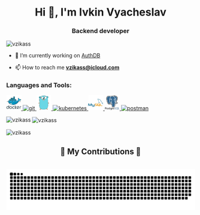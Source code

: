 <h1 align="center">Hi 👋, I'm Ivkin Vyacheslav</h1>
<h3 align="center">Backend developer</h3>

<p align="left"> <img src="https://komarev.com/ghpvc/?username=vzikass&label=Profile%20views&color=000000&style=plastic" alt="vzikass" /> </p>

- 🔭 I’m currently working on [AuthDB](https://github.com/vzikass/AuthDB)

- 📫 How to reach me **vzikass@icloud.com**

<p align="left">

<h3 align="left">Languages and Tools:</h3>
<p align="left"> <a href="https://www.docker.com/" target="_blank" rel="noreferrer"> <img src="https://raw.githubusercontent.com/devicons/devicon/master/icons/docker/docker-original-wordmark.svg" alt="docker" width="40" height="40"/> </a> <a href="https://git-scm.com/" target="_blank" rel="noreferrer"> <img src="https://www.vectorlogo.zone/logos/git-scm/git-scm-icon.svg" alt="git" width="40" height="40"/> </a> <a href="https://golang.org" target="_blank" rel="noreferrer"> <img src="https://raw.githubusercontent.com/devicons/devicon/master/icons/go/go-original.svg" alt="go" width="40" height="40"/> </a> <a href="https://kubernetes.io" target="_blank" rel="noreferrer"> <img src="https://www.vectorlogo.zone/logos/kubernetes/kubernetes-icon.svg" alt="kubernetes" width="40" height="40"/> </a> <a href="https://www.mysql.com/" target="_blank" rel="noreferrer"> <img src="https://raw.githubusercontent.com/devicons/devicon/master/icons/mysql/mysql-original-wordmark.svg" alt="mysql" width="40" height="40"/> </a> <a href="https://www.postgresql.org" target="_blank" rel="noreferrer"> <img src="https://raw.githubusercontent.com/devicons/devicon/master/icons/postgresql/postgresql-original-wordmark.svg" alt="postgresql" width="40" height="40"/> </a> <a href="https://postman.com" target="_blank" rel="noreferrer"> <img src="https://www.vectorlogo.zone/logos/getpostman/getpostman-icon.svg" alt="postman" width="40" height="40"/> </a> </p>

<p><img align="left" src="https://github-readme-stats.vercel.app/api/top-langs?username=vzikass&show_icons=true&locale=en&layout=compact" alt="vzikass" /></p>

<p>&nbsp;<img align="center" src="https://github-readme-stats.vercel.app/api?username=vzikass&show_icons=true&locale=en" alt="vzikass" /></p>

<p><img align="center" src="https://github-readme-streak-stats.herokuapp.com/?user=vzikass&" alt="vzikass" /></p>

<div align="center">
  <h2>🐍 My Contributions 🐍</h2>
  <br>
  <img alt="snake eating my contributions" src="https://raw.githubusercontent.com/vzikass/vzikass/output/github-contribution-grid-snake.svg" />
